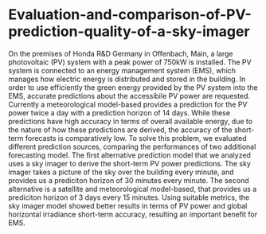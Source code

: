 # Evaluation-and-comparison-of-PV-prediction-quality-of-a-sky-imager

On the premises of Honda R&D Germany in Offenbach, Main, a large photovoltaic (PV) system with a
peak power of 750kW is installed. The PV system is connected to an energy management system (EMS),
which manages how electric energy is distributed and stored in the building. In order to use efficiently the green energy provided by the PV system into the EMS, accurate predictions about the accessibile PV power are requested. Currently a meteorological model-based provides a prediction for the PV power twice a day with a prediction horizon of 14 days. While these predictions have high accuracy in terms of overall available energy, due to the nature of how these predictions are derived, the accuracy of the short-term forecasts is comparatively low. To solve this problem, we evaluated different prediction sources, comparing the performances of two additional forecasting model. The first alternative prediction model that we analyzed
uses a sky imager to derive the short-term PV power predictions. The sky imager takes a picture of the sky over the building every minute, and provides us a prediciton horizon of 30 minutes every minute. The second alternative is a satellite and meteorological model-based, that provides us a prediciton horizon of 3 days every 15 minutes. Using suitable metrics, the sky imager model showed better results in terms of PV power and global horizontal irradiance short-term accuracy, resulting an important benefit for EMS.
